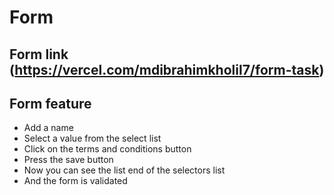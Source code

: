 # Form
## Form link (https://vercel.com/mdibrahimkholil7/form-task)
## Form feature
- Add a name
- Select a value from the select list
- Click on the terms and conditions button
- Press the save button
- Now you can see the list end of the selectors list
- And the form is validated
